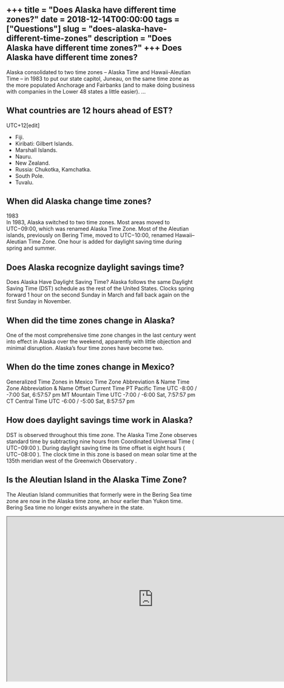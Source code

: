 +++
title = "Does Alaska have different time zones?"
date = 2018-12-14T00:00:00
tags = ["Questions"]
slug = "does-alaska-have-different-time-zones"
description = "Does Alaska have different time zones?"
+++
Does Alaska have different time zones?
--------------------------------------

Alaska consolidated to two time zones – Alaska Time and Hawaii-Aleutian Time – in 1983 to put our state capitol, Juneau, on the same time zone as the more populated Anchorage and Fairbanks (and to make doing business with companies in the Lower 48 states a little easier). …

What countries are 12 hours ahead of EST?
-----------------------------------------

UTC+12\[edit\]

- Fiji.
- Kiribati: Gilbert Islands.
- Marshall Islands.
- Nauru.
- New Zealand.
- Russia: Chukotka, Kamchatka.
- South Pole.
- Tuvalu.

When did Alaska change time zones?
----------------------------------

1983  
In 1983, Alaska switched to two time zones. Most areas moved to UTC−09:00, which was renamed Alaska Time Zone. Most of the Aleutian islands, previously on Bering Time, moved to UTC−10:00, renamed Hawaii–Aleutian Time Zone. One hour is added for daylight saving time during spring and summer.

Does Alaska recognize daylight savings time?
--------------------------------------------

Does Alaska Have Daylight Saving Time? Alaska follows the same Daylight Saving Time (DST) schedule as the rest of the United States. Clocks spring forward 1 hour on the second Sunday in March and fall back again on the first Sunday in November.

When did the time zones change in Alaska?
-----------------------------------------

One of the most comprehensive time zone changes in the last century went into effect in Alaska over the weekend, apparently with little objection and minimal disruption. Alaska’s four time zones have become two.

When do the time zones change in Mexico?
----------------------------------------

Generalized Time Zones in Mexico Time Zone Abbreviation &amp; Name Time Zone Abbreviation &amp; Name Offset Current Time PT Pacific Time UTC -8:00 / -7:00 Sat, 6:57:57 pm MT Mountain Time UTC -7:00 / -6:00 Sat, 7:57:57 pm CT Central Time UTC -6:00 / -5:00 Sat, 8:57:57 pm

How does daylight savings time work in Alaska?
----------------------------------------------

DST is observed throughout this time zone. The Alaska Time Zone observes standard time by subtracting nine hours from Coordinated Universal Time ( UTC−09:00 ). During daylight saving time its time offset is eight hours ( UTC−08:00 ). The clock time in this zone is based on mean solar time at the 135th meridian west of the Greenwich Observatory .

Is the Aleutian Island in the Alaska Time Zone?
-----------------------------------------------

The Aleutian Island communities that formerly were in the Bering Sea time zone are now in the Alaska time zone, an hour earlier than Yukon time. Bering Sea time no longer exists anywhere in the state.

<iframe allow="accelerometer; autoplay; clipboard-write; encrypted-media; gyroscope; picture-in-picture" allowfullscreen="" class="__youtube_prefs__  epyt-is-override  no-lazyload" data-no-lazy="1" data-origheight="433" data-origwidth="770" data-skipgform_ajax_framebjll="" height="433" id="_ytid_96341" loading="lazy" src="https://www.youtube.com/embed/X1DkiuaFCuA?enablejsapi=1&autoplay=0&cc_load_policy=0&cc_lang_pref=&iv_load_policy=1&loop=0&modestbranding=0&rel=1&fs=1&playsinline=0&autohide=2&theme=dark&color=red&controls=1&" title="YouTube player" width="770"></iframe>